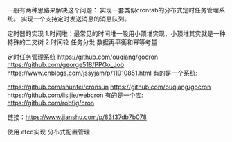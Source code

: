 
一般有两种思路来解决这个问题：
	实现一套类似crontab的分布式定时任务管理系统。
	实现一个支持定时发送消息的消息队列。

定时器的实现
	1.时间堆：最常见的时间堆一般用小顶堆实现，小顶堆其实就是一种特殊的二叉树
	2.时间轮
任务分发
数据再平衡和幂等考量	

定时任务管理系统
https://github.com/ouqiang/gocron
https://github.com/george518/PPGo_Job
https://www.cnblogs.com/jssyjam/p/11910851.html
有的是一个系统:

https://github.com/shunfei/cronsun
https://github.com/ouqiang/gocron
https://github.com/lisijie/webcron
有的是一个库:
https://github.com/robfig/cron

链接：https://www.jianshu.com/p/83f37db7b078


使用 etcd实现 分布式配置管理